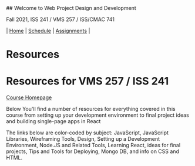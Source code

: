 <head>
  <link rel="stylesheet" href="/styles/resources-style.css">
</head>
## Welcome to Web Project Design and Development

Fall 2021, ISS 241 / VMS 257 / ISS/CMAC 741

| [Home](./) | [Schedule](./schedule.md) | [Assignments](./assignments.md) |

# Resources

<div class="w3-container">
      <div class="header">
        <h1>Resources for VMS 257 / ISS 241</h1>
        <div class="nav">
          <a href="./">Course Homepage</a>
        </div>
        <p>
          Below You'll find a number of resources for everything covered in this
          course from setting up your development environment to final project
          ideas and building single-page apps in React
        </p>
        <p>
          The links below are color-coded by subject:
          <span class="JavaScript">JavaScript</span>,
          <span class="JS-Libraries">JavaScript Libraries</span>,
          <span class="Wireframing">Wireframing Tools</span>,
          <span class="Design">Design</span>,
          <span class="Development-Environment"
            >Setting up a Development Environment</span
          >, <span class="Node-JS">Node.JS and Related Tools</span>,
          <span class="React">Learning React</span>,
          <span class="Project-Ideas">ideas for final projects</span>,
          <span class="Deploy">Tips and Tools for Deploying</span>,
          <span class="MongoDB">Mongo DB</span>, and info on
          <span class="CSS">CSS</span> and <span class="HTML">HTML</span>.
        </p>
      </div>
      <div id="resources-table"></div>
</div>
<script src="https://ajax.googleapis.com/ajax/libs/jquery/1.7.1/jquery.min.js"></script>
<script src="js/papaparse.js"></script>
<script>
  getResources();
  async function getResources() {
  response = await fetch("data/student-resources.csv");
  const data = await response.text();
  const jsonData = Papa.parse(data).data.slice(1);
  console.log(jsonData);
  var dataContainer = document.getElementById("resources-table");
  var ul = document.createElement("ul");
  dataContainer.appendChild(ul);
  jsonData.forEach((item) => {
    var li = document.createElement("li");
    li.classList.add(item[2]);
    li.classList.add("w3-card-2");
    var link = document.createElement("a");
    link.href = item[3];
    link.innerHTML = item[0];
    var div = document.createElement("div");
    div.innerHTML = item[1];
    link.appendChild(div);
    li.appendChild(link);
    ul.appendChild(li);
  });
}
</script>
